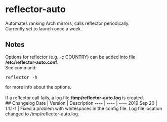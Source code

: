 # reflector-auto
Automates ranking Arch mirrors, calls reflector periodically.<br>
Currently set to launch once a week.
## Notes
Options for reflector (e.g. -c COUNTRY) can be added into file <b>/etc/reflector-auto.conf</b>.<br>
See command:
<pre>
reflector -h
</pre
>for more info about the options.<br>
<br>
If a reflector call fails, a log file <b>/tmp/reflector-auto.log</b> is created.<br>

## Changelog

Date | Version | Description
---- | ---- | ----
2019 Sep 20 | 1.1.1-1 | Fixed a problem with whitespaces in the config file. Log file location changed to /tmp/reflector-auto.log.
